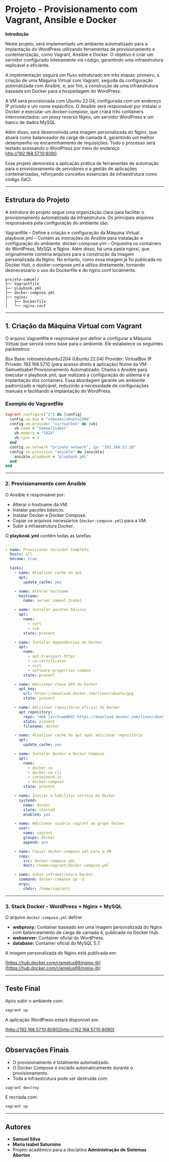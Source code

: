 # Projeto - Provisionamento com Vagrant, Ansible e Docker

**Introdução**

Neste projeto, será implementado um ambiente automatizado para a implantação do WordPress utilizando ferramentas de provisionamento e conteinerização, como Vagrant, Ansible e Docker. O objetivo é criar um servidor configurado inteiramente via código, garantindo uma infraestrutura replicável e eficiente.

A implementação seguirá um fluxo estruturado em três etapas: primeiro, a criação de uma Máquina Virtual com Vagrant, seguida da configuração automatizada com Ansible, e, por fim, a construção de uma infraestrutura baseada em Docker para a hospedagem do WordPress.

A VM será provisionada com Ubuntu 22.04, configurada com um endereço IP privado e um nome específico. O Ansible será responsável por instalar o Docker e executar um docker-compose, que criará três containers interconectados: um proxy reverso Nginx, um servidor WordPress e um banco de dados MySQL.

Além disso, será desenvolvida uma imagem personalizada do Nginx, que atuará como balanceador de carga de camada 4, garantindo um melhor desempenho no encaminhamento de requisições. Todo o processo será testado acessando o WordPress por meio do endereço http://192.168.57.10:8080.

Esse projeto demonstra a aplicação prática de ferramentas de automação para o provisionamento de servidores e a gestão de aplicações conteinerizadas, reforçando conceitos essenciais de infraestrutura como código (IaC).

---

## Estrutura do Projeto
A estrutura do projeto segue uma organização clara para facilitar o provisionamento automatizado da infraestrutura. Os principais arquivos responsáveis pela configuração do ambiente são:

Vagrantfile – Define a criação e configuração da Máquina Virtual.
playbook.yml – Contém as instruções do Ansible para instalação e configuração do ambiente.
docker-compose.yml – Orquestra os containers do WordPress, MySQL e Nginx.
Além disso, há uma pasta nginx/, que originalmente conteria arquivos para a construção da imagem personalizada do Nginx. No entanto, como essa imagem já foi publicada no Docker Hub, o docker-compose.yml a utiliza diretamente, tornando desnecessário o uso do Dockerfile e do nginx.conf localmente.

```
projeto-samuel/
├── Vagrantfile
├── playbook.yml
├── docker-compose.yml
├── nginx/
│   ├── Dockerfile
│   └── nginx.conf

```

---

## 1. Criação da Máquina Virtual com Vagrant

O arquivo Vagrantfile é responsável por definir e configurar a Máquina Virtual que servirá como base para o ambiente. Ele estabelece os seguintes parâmetros:

Box Base: roboxes/ubuntu2204 (Ubuntu 22.04)
Provider: VirtualBox
IP Privado: 192.168.57.10 (para acesso direto à aplicação)
Nome da VM: SamuelIsabel
Provisionamento Automatizado: Chama o Ansible para executar o playbook.yml, que realizará a configuração do sistema e a implantação dos containers.
Essa abordagem garante um ambiente padronizado e replicável, reduzindo a necessidade de configurações manuais e facilitando a implantação do WordPress.

### Exemplo do Vagrantfile

```ruby
Vagrant.configure("2") do |config|
  config.vm.box = "roboxes/ubuntu2204"
  config.vm.provider "virtualbox" do |vb|
    vb.name = "SamuelIsabel"
    vb.memory = "1024"
    vb.cpus = 1
  end
  config.vm.network "private_network", ip: "192.168.57.10"
  config.vm.provision "ansible" do |ansible|
    ansible.playbook = "playbook.yml"
  end
end
```

---

### 2. Provisionamento com Ansible

O Ansible é responsável por:

- Alterar o hostname da VM.
- Instalar pacotes básicos.
- Instalar Docker e Docker Compose.
- Copiar os arquivos necessários (`docker-compose.yml`) para a VM.
- Subir a infraestrutura Docker.

O **playbook.yml** contém todas as tarefas:

```yaml
---
- name: Provisionar Servidor Completo
  hosts: all
  become: true

  tasks:
    - name: Atualizar cache do apt
      apt:
        update_cache: yes

    - name: Alterar hostname
      hostname:
        name: server.samuel.Isabel

    - name: Instalar pacotes básicos
      apt:
        name:
          - curl
          - vim
        state: present

    - name: Instalar dependências do Docker
      apt:
        name:
          - apt-transport-https
          - ca-certificates
          - curl
          - software-properties-common
        state: present

    - name: Adicionar chave GPG do Docker
      apt_key:
        url: https://download.docker.com/linux/ubuntu/gpg
        state: present

    - name: Adicionar repositório oficial do Docker
      apt_repository:
        repo: "deb [arch=amd64] https://download.docker.com/linux/ubuntu focal stable"
        state: present
        filename: docker

    - name: Atualizar cache do apt após adicionar repositório
      apt:
        update_cache: yes

    - name: Instalar Docker e Docker Compose
      apt:
        name:
          - docker-ce
          - docker-ce-cli
          - containerd.io
          - docker-compose
        state: present

    - name: Iniciar e habilitar serviço do Docker
      systemd:
        name: docker
        state: started
        enabled: yes

    - name: Adicionar usuário vagrant ao grupo docker
      user:
        name: vagrant
        groups: docker
        append: yes

    - name: Copiar docker-compose.yml para a VM
      copy:
        src: docker-compose.yml
        dest: /home/vagrant/docker-compose.yml

    - name: Subir infraestrutura Docker
      command: docker-compose up -d
      args:
        chdir: /home/vagrant/
```

---

### 3. Stack Docker - WordPress + Nginx + MySQL

O arquivo `docker-compose.yml` define:

- **webproxy:** Container baseado em uma imagem personalizada do Nginx com balanceamento de carga de camada 4, publicada no Docker Hub.
- **webserver:** Container oficial do WordPress.
- **database:** Container oficial do MySQL 5.7.

A imagem personalizada do Nginx está publicada em:

[https://hub.docker.com/r/amelus99/nginx-lb](https://hub.docker.com/r/amelus99/nginx-lb)

---

## Teste Final

Após subir o ambiente com:

```bash
vagrant up
```

A aplicação WordPress estará disponível em:

[http://192.168.57.10:8080](http://192.168.57.10:8080)

---

## Observações Finais

- O provisionamento é totalmente automatizado.
- O Docker Compose é iniciado automaticamente durante o provisionamento.
- Toda a infraestrutura pode ser destruída com:

```bash
vagrant destroy
```

E recriada com:

```bash
vagrant up
```

---

## Autores

- **Samuel Silva**
- **Maria Isabel Saturnino**
- Projeto acadêmico para a disciplina **Administração de Sistemas Abertos**
